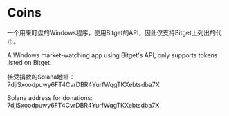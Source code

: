 # Coins

一个用来盯盘的Windows程序，使用Bitget的API，因此仅支持Bitget上列出的代币。

A Windows market-watching app using Bitget's API, only supports tokens listed on Bitget.


接受捐款的Solana地址：7djiSxoodpuwy6FT4CvrDBR4YurfWqgTKXebtsdba7X

Solana address for donations: 7djiSxoodpuwy6FT4CvrDBR4YurfWqgTKXebtsdba7X

